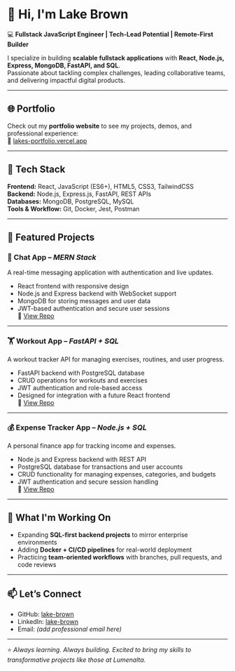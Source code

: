 # 👋 Hi, I'm Lake Brown  

💻 **Fullstack JavaScript Engineer | Tech-Lead Potential | Remote-First Builder**  

I specialize in building **scalable fullstack applications** with **React, Node.js, Express, MongoDB, FastAPI, and SQL**.  
Passionate about tackling complex challenges, leading collaborative teams, and delivering impactful digital products.  

---

## 🌐 Portfolio

Check out my **portfolio website** to see my projects, demos, and professional experience:  
🔗 [lakes-portfolio.vercel.app](https://lakes-portfolio.vercel.app/)  

---

## 🚀 Tech Stack

**Frontend:** React, JavaScript (ES6+), HTML5, CSS3, TailwindCSS  
**Backend:** Node.js, Express.js, FastAPI, REST APIs  
**Databases:** MongoDB, PostgreSQL, MySQL  
**Tools & Workflow:** Git, Docker, Jest, Postman  

---

## 📌 Featured Projects  

### 💬 Chat App – *MERN Stack*  
A real-time messaging application with authentication and live updates.  
- React frontend with responsive design  
- Node.js and Express backend with WebSocket support  
- MongoDB for storing messages and user data  
- JWT-based authentication and secure user sessions  
🔗 [View Repo](https://github.com/lake-brown/fullstack-Chat-Application)  

---

### 🏋️ Workout App – *FastAPI + SQL*  
A workout tracker API for managing exercises, routines, and user progress.  
- FastAPI backend with PostgreSQL database  
- CRUD operations for workouts and exercises  
- JWT authentication and role-based access  
- Designed for integration with a future React frontend  
🔗 [View Repo](https://github.com/lake-brown/Workout-App)  

---

### 💰 Expense Tracker App – *Node.js + SQL*  
A personal finance app for tracking income and expenses.  
- Node.js and Express backend with REST API  
- PostgreSQL database for transactions and user accounts  
- CRUD functionality for managing expenses, categories, and budgets  
- JWT authentication and secure session handling  
🔗 [View Repo](#)  

---

## 🌱 What I'm Working On
- Expanding **SQL-first backend projects** to mirror enterprise environments  
- Adding **Docker + CI/CD pipelines** for real-world deployment  
- Practicing **team-oriented workflows** with branches, pull requests, and code reviews  

---

## 📫 Let’s Connect
- GitHub: [lake-brown](https://github.com/lake-brown)  
- LinkedIn: [lake-brown](www.linkedin.com/in/lakelyne-brown-a74a54356)  
- Email: *(add professional email here)*  

---

⭐ *Always learning. Always building. Excited to bring my skills to transformative projects like those at Lumenalta.*
